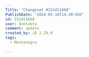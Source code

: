 ```yaml
---
Title: "Changeset #151411668"
PublishDate: "2024-05-16T14:30:59Z"
id: 151411668
user: kentakta
comment: update
created_by: iD 2.29.0
tags:
  - Montenegro

---
```

